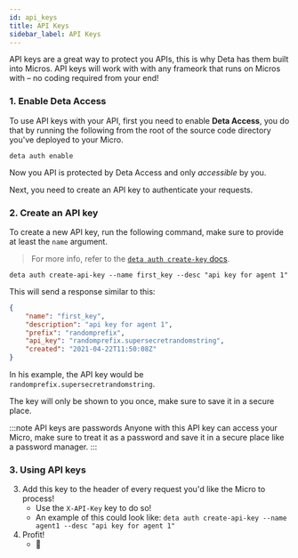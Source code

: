 ```yaml
---
id: api_keys
title: API Keys
sidebar_label: API Keys
---
```


API keys are a great way to protect you APIs, this is why Deta has them built into Micros. API keys will work with with any frameork that runs on Micros with – no coding required from your end!


### 1. Enable Deta Access

To use API keys with your API, first you need to enable __Deta Access__, you do that by running the following from the root of the source code directory you've deployed to your Micro.

```
deta auth enable
```

Now you API is protected by Deta Access and only _accessible_ by you. 

Next, you need to create an API key to authenticate your requests.


### 2. Create an API key

To create a new API key, run the following command, make sure to provide at least the `name` argument.

> For more info, refer to the [`deta auth create-key` docs](../cli/commands.md/#deta-auth-create-api-key).


```
deta auth create-api-key --name first_key --desc "api key for agent 1"
```
This will send a response similar to this:

```json
{
	"name": "first_key",
	"description": "api key for agent 1",
	"prefix": "randomprefix",
	"api_key": "randomprefix.supersecretrandomstring",
	"created": "2021-04-22T11:50:08Z"
}
```

In his example, the API key would be `randomprefix.supersecretrandomstring`.

The key will only be shown to you once, make sure to save it in a secure place.

:::note API keys are passwords
Anyone with this API key can access your Micro, make sure to treat it as a password and save it in a secure place like a password manager.
:::



### 3. Using API keys

 3. Add this key to the header of every request you'd like the Micro to process! 
    * Use the `X-API-Key` key to do so!
    * An example of this could look like: `deta auth create-api-key --name agent1 --desc "api key for agent 1"`
 5. Profit!
    * 🤑